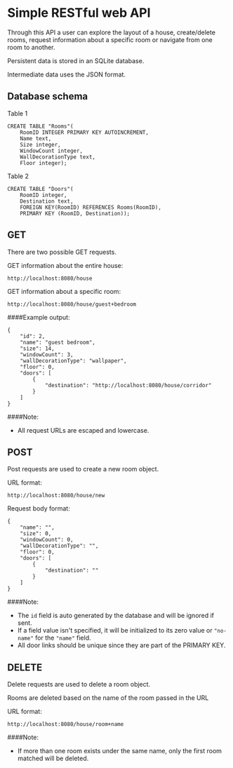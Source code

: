 # Simple RESTful web API

Through this API a user can explore the layout of a house, create/delete rooms, request information about a specific room or navigate from one room to another.

Persistent data is stored in an SQLite database.
  
Intermediate data uses the JSON format.

## Database schema

Table 1

    CREATE TABLE "Rooms"(
        RoomID INTEGER PRIMARY KEY AUTOINCREMENT,
        Name text,
        Size integer,
        WindowCount integer,
        WallDecorationType text,
        Floor integer);



Table 2

    CREATE TABLE "Doors"(
        RoomID integer,
        Destination text,
        FOREIGN KEY(RoomID) REFERENCES Rooms(RoomID),
        PRIMARY KEY (RoomID, Destination));

## GET

There are two possible GET requests.


GET information about the entire house: 

    http://localhost:8080/house


GET information about a specific room: 

    http://localhost:8080/house/guest+bedroom


####Example output:

    {
        "id": 2,
        "name": "guest bedroom",
        "size": 14,
        "windowCount": 3,
        "wallDecorationType": "wallpaper",
        "floor": 0,
        "doors": [
            {
                "destination": "http://localhost:8080/house/corridor"
            }
        ]
    }


####Note:

* All request URLs are escaped and lowercase.


## POST

Post requests are used to create a new room object.

URL format:

    http://localhost:8080/house/new

Request body format:

    {
        "name": "",
        "size": 0,
        "windowCount": 0,
        "wallDecorationType": "",
        "floor": 0,
        "doors": [
            {
                "destination": ""
            }
        ]
    }

####Note:

* The `id` field is auto generated by the database and will be ignored if sent.
* If a field value isn't specified, it will be initialized to its zero value or `"no-name"` for the `"name"` field.
* All door links should be unique since they are part of the PRIMARY KEY.


## DELETE

Delete requests are used to delete a room object.

Rooms are deleted based on the name of the room passed in the URL 

URL format:

    http://localhost:8080/house/room+name

####Note:

* If more than one room exists under the same name, only the first room matched will be deleted. 